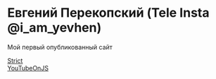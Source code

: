 

# Евгений Перекопский (Tele Insta @i_am_yevhen)
Мой первый опубликованный сайт

[Strict](https://perekopskyi.github.io/strict/ "Верстка с нуля") <br>
[YouTubeOnJS](https://perekopskyi.github.io/YouTubeOnJS/ "Практика использования YouTube API")
